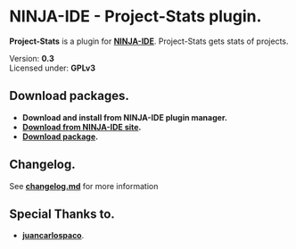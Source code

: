 NINJA-IDE - Project-Stats plugin.
===============================================================================================================
**Project-Stats** is a plugin for **[NINJA-IDE](http://ninja-ide.org)**. Project-Stats gets stats of projects.

Version: **0.3**<br />
Licensed under: **GPLv3**

Download packages.
----------------------------------------------------------------------------------------------------------------
- **Download and install from NINJA-IDE plugin manager.**
- **[Download from NINJA-IDE site](http://ninja-ide.org/plugins/39/).**
- **[Download package](https://github.com/LuqueDaniel/ninja-project-stats/blob/master/packages/ninja-project-stats.zip?raw=true).**

Changelog.
----------------------------------------------------------------------------------------------------------------
See **[changelog.md](https://github.com/LuqueDaniel/ninja-project-stats/blob/master/changelog.md)** for more information

Special Thanks to.
-----------------------------------------------------------------------------------------------------
- **[juancarlospaco](https://github.com/juancarlospaco)**.